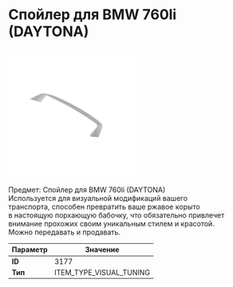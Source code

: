# Спойлер для BMW 760li (DAYTONA)

![Item Image](../img/3177.webp?raw=true)

Предмет: Спойлер для BMW 760li (DAYTONA)<br>Используется для визуальной модификаций вашего<br>транспорта, способен превратить ваше ржавое корыто<br>в настоящую порхающую бабочку, что обязательно привлечет<br>внимание прохожих своим уникальным стилем и красотой.<br>Можно передавать и продавать.


| Параметр | Значение |
|----------|----------|
| **ID** | 3177 |
| **Тип** | ITEM_TYPE_VISUAL_TUNING |

